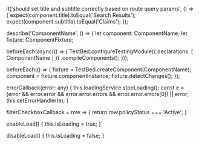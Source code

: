 it('should set title and subtitle correctly based on route query params', () => {
      expect(component.title).toEqual('Search Results');
      expect(component.subtitle).toEqual('Claims');
  });


describe('ComponentName', () => {
  let component: ComponentName;
  let fixture: ComponentFixture<ComponentName>;

  beforeEach(async(() => {
    TestBed.configureTestingModule({
      declarations: [ ComponentName ]
    })
    .compileComponents();
  }));

  beforeEach(() => {
    fixture = TestBed.createComponent(ComponentName);
    component = fixture.componentInstance;
    fixture.detectChanges();
  });

   errorCallback(error: any) {
    this.loadingService.stopLoading();
    const e = (error && error.error && error.error.errors && error.error.errors[0]) || error;
    this.setErrorHandler(e);
  }

  filterCheckboxCallback = row => {
    return row.policyStatus === 'Active';
  }

  enableLoad() {
    this.isLoading = true;
  }

  disableLoad() {
    this.isLoading = false;
  }
  
